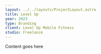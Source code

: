 ```yaml
---
layout: ../../layouts/ProjectLayout.astro
title: Level Up
year: 2023
type: Branding
client: Level Up Mobile Fitness
studio: Freelance
---
```


Content goes here